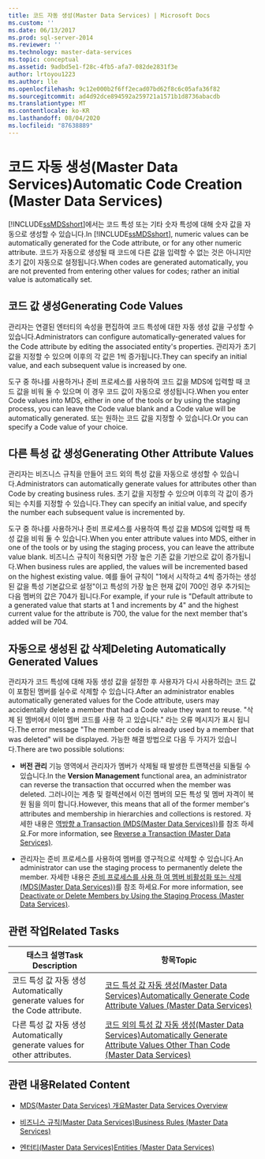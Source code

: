 ```yaml
---
title: 코드 자동 생성(Master Data Services) | Microsoft Docs
ms.custom: ''
ms.date: 06/13/2017
ms.prod: sql-server-2014
ms.reviewer: ''
ms.technology: master-data-services
ms.topic: conceptual
ms.assetid: 9adbd5e1-f28c-4fb5-afa7-082de2831f3e
author: lrtoyou1223
ms.author: lle
ms.openlocfilehash: 9c12e000b2f6ff2ecad07bd62f8c6c05afa36f82
ms.sourcegitcommit: ad4d92dce894592a259721a1571b1d8736abacdb
ms.translationtype: MT
ms.contentlocale: ko-KR
ms.lasthandoff: 08/04/2020
ms.locfileid: "87638889"
---
```

# <a name="automatic-code-creation-master-data-services"></a><span data-ttu-id="e536a-102">코드 자동 생성(Master Data Services)</span><span class="sxs-lookup"><span data-stu-id="e536a-102">Automatic Code Creation (Master Data Services)</span></span>
  <span data-ttu-id="e536a-103">[!INCLUDE[ssMDSshort](../includes/ssmdsshort-md.md)]에서는 코드 특성 또는 기타 숫자 특성에 대해 숫자 값을 자동으로 생성할 수 있습니다.</span><span class="sxs-lookup"><span data-stu-id="e536a-103">In [!INCLUDE[ssMDSshort](../includes/ssmdsshort-md.md)], numeric values can be automatically generated for the Code attribute, or for any other numeric attribute.</span></span> <span data-ttu-id="e536a-104">코드가 자동으로 생성될 때 코드에 다른 값을 입력할 수 없는 것은 아니지만 초기 값이 자동으로 설정됩니다.</span><span class="sxs-lookup"><span data-stu-id="e536a-104">When codes are generated automatically, you are not prevented from entering other values for codes; rather an initial value is automatically set.</span></span>  
  
## <a name="generating-code-values"></a><span data-ttu-id="e536a-105">코드 값 생성</span><span class="sxs-lookup"><span data-stu-id="e536a-105">Generating Code Values</span></span>  
 <span data-ttu-id="e536a-106">관리자는 연결된 엔터티의 속성을 편집하여 코드 특성에 대한 자동 생성 값을 구성할 수 있습니다.</span><span class="sxs-lookup"><span data-stu-id="e536a-106">Administrators can configure automatically-generated values for the Code attribute by editing the associated entity's properties.</span></span> <span data-ttu-id="e536a-107">관리자가 초기 값을 지정할 수 있으며 이후의 각 값은 1씩 증가됩니다.</span><span class="sxs-lookup"><span data-stu-id="e536a-107">They can specify an initial value, and each subsequent value is increased by one.</span></span>  
  
 <span data-ttu-id="e536a-108">도구 중 하나를 사용하거나 준비 프로세스를 사용하여 코드 값을 MDS에 입력할 때 코드 값을 비워 둘 수 있으며 이 경우 코드 값이 자동으로 생성됩니다.</span><span class="sxs-lookup"><span data-stu-id="e536a-108">When you enter Code values into MDS, either in one of the tools or by using the staging process, you can leave the Code value blank and a Code value will be automatically generated.</span></span> <span data-ttu-id="e536a-109">또는 원하는 코드 값을 지정할 수 있습니다.</span><span class="sxs-lookup"><span data-stu-id="e536a-109">Or you can specify a Code value of your choice.</span></span>  
  
## <a name="generating-other-attribute-values"></a><span data-ttu-id="e536a-110">다른 특성 값 생성</span><span class="sxs-lookup"><span data-stu-id="e536a-110">Generating Other Attribute Values</span></span>  
 <span data-ttu-id="e536a-111">관리자는 비즈니스 규칙을 만들어 코드 외의 특성 값을 자동으로 생성할 수 있습니다.</span><span class="sxs-lookup"><span data-stu-id="e536a-111">Administrators can automatically generate values for attributes other than Code by creating business rules.</span></span> <span data-ttu-id="e536a-112">초기 값을 지정할 수 있으며 이후의 각 값이 증가되는 수치를 지정할 수 있습니다.</span><span class="sxs-lookup"><span data-stu-id="e536a-112">They can specify an initial value, and specify the number each subsequent value is incremented by.</span></span>  
  
 <span data-ttu-id="e536a-113">도구 중 하나를 사용하거나 준비 프로세스를 사용하여 특성 값을 MDS에 입력할 때 특성 값을 비워 둘 수 있습니다.</span><span class="sxs-lookup"><span data-stu-id="e536a-113">When you enter attribute values into MDS, either in one of the tools or by using the staging process, you can leave the attribute value blank.</span></span> <span data-ttu-id="e536a-114">비즈니스 규칙이 적용되면 가장 높은 기존 값을 기반으로 값이 증가됩니다.</span><span class="sxs-lookup"><span data-stu-id="e536a-114">When business rules are applied, the values will be incremented based on the highest existing value.</span></span> <span data-ttu-id="e536a-115">예를 들어 규칙이 "1에서 시작하고 4씩 증가하는 생성된 값을 특성 기본값으로 설정"이고 특성의 가장 높은 현재 값이 700인 경우 추가되는 다음 멤버의 값은 704가 됩니다.</span><span class="sxs-lookup"><span data-stu-id="e536a-115">For example, if your rule is "Default attribute to a generated value that starts at 1 and increments by 4" and the highest current value for the attribute is 700, the value for the next member that's added will be 704.</span></span>  
  
## <a name="deleting-automatically-generated-values"></a><span data-ttu-id="e536a-116">자동으로 생성된 값 삭제</span><span class="sxs-lookup"><span data-stu-id="e536a-116">Deleting Automatically Generated Values</span></span>  
 <span data-ttu-id="e536a-117">관리자가 코드 특성에 대해 자동 생성 값을 설정한 후 사용자가 다시 사용하려는 코드 값이 포함된 멤버를 실수로 삭제할 수 있습니다.</span><span class="sxs-lookup"><span data-stu-id="e536a-117">After an administrator enables automatically generated values for the Code attribute, users may accidentally delete a member that had a Code value they want to reuse.</span></span> <span data-ttu-id="e536a-118">"삭제 된 멤버에서 이미 멤버 코드를 사용 하 고 있습니다." 라는 오류 메시지가 표시 됩니다.</span><span class="sxs-lookup"><span data-stu-id="e536a-118">The error message "The member code is already used by a member that was deleted" will be displayed.</span></span> <span data-ttu-id="e536a-119">가능한 해결 방법으로 다음 두 가지가 있습니다.</span><span class="sxs-lookup"><span data-stu-id="e536a-119">There are two possible solutions:</span></span>  
  
-   <span data-ttu-id="e536a-120">**버전 관리** 기능 영역에서 관리자가 멤버가 삭제될 때 발생한 트랜잭션을 되돌릴 수 있습니다.</span><span class="sxs-lookup"><span data-stu-id="e536a-120">In the **Version Management** functional area, an administrator can reverse the transaction that occurred when the member was deleted.</span></span> <span data-ttu-id="e536a-121">그러나이는 계층 및 컬렉션에서 이전 멤버의 모든 특성 및 멤버 자격이 복원 됨을 의미 합니다.</span><span class="sxs-lookup"><span data-stu-id="e536a-121">However, this means that all of the former member's attributes and membership in hierarchies and collections is restored.</span></span> <span data-ttu-id="e536a-122">자세한 내용은 [역방향 a Transaction &#40;MDS(Master Data Services)&#41;](reverse-a-transaction-master-data-services.md)를 참조 하세요.</span><span class="sxs-lookup"><span data-stu-id="e536a-122">For more information, see [Reverse a Transaction &#40;Master Data Services&#41;](reverse-a-transaction-master-data-services.md).</span></span>  
  
-   <span data-ttu-id="e536a-123">관리자는 준비 프로세스를 사용하여 멤버를 영구적으로 삭제할 수 있습니다.</span><span class="sxs-lookup"><span data-stu-id="e536a-123">An administrator can use the staging process to permanently delete the member.</span></span> <span data-ttu-id="e536a-124">자세한 내용은 [준비 프로세스를 사용 하 여 멤버 비활성화 또는 삭제 &#40;MDS(Master Data Services)&#41;](add-update-and-delete-data-master-data-services.md)를 참조 하세요.</span><span class="sxs-lookup"><span data-stu-id="e536a-124">For more information, see [Deactivate or Delete Members by Using the Staging Process &#40;Master Data Services&#41;](add-update-and-delete-data-master-data-services.md).</span></span>  
  
## <a name="related-tasks"></a><span data-ttu-id="e536a-125">관련 작업</span><span class="sxs-lookup"><span data-stu-id="e536a-125">Related Tasks</span></span>  
  
|<span data-ttu-id="e536a-126">태스크 설명</span><span class="sxs-lookup"><span data-stu-id="e536a-126">Task Description</span></span>|<span data-ttu-id="e536a-127">항목</span><span class="sxs-lookup"><span data-stu-id="e536a-127">Topic</span></span>|  
|----------------------|-----------|  
|<span data-ttu-id="e536a-128">코드 특성 값 자동 생성</span><span class="sxs-lookup"><span data-stu-id="e536a-128">Automatically generate values for the Code attribute.</span></span>|[<span data-ttu-id="e536a-129">코드 특성 값 자동 생성&#40;Master Data Services&#41;</span><span class="sxs-lookup"><span data-stu-id="e536a-129">Automatically Generate Code Attribute Values &#40;Master Data Services&#41;</span></span>](../../2014/master-data-services/automatically-generate-code-attribute-values-master-data-services.md)|  
|<span data-ttu-id="e536a-130">다른 특성 값 자동 생성</span><span class="sxs-lookup"><span data-stu-id="e536a-130">Automatically generate values for other attributes.</span></span>|[<span data-ttu-id="e536a-131">코드 외의 특성 값 자동 생성&#40;Master Data Services&#41;</span><span class="sxs-lookup"><span data-stu-id="e536a-131">Automatically Generate Attribute Values Other Than Code &#40;Master Data Services&#41;</span></span>](../../2014/master-data-services/automatically-generate-attribute-values-other-than-code-master-data-services.md)|  
  
## <a name="related-content"></a><span data-ttu-id="e536a-132">관련 내용</span><span class="sxs-lookup"><span data-stu-id="e536a-132">Related Content</span></span>  
  
-   [<span data-ttu-id="e536a-133">MDS(Master Data Services) 개요</span><span class="sxs-lookup"><span data-stu-id="e536a-133">Master Data Services Overview</span></span>](master-data-services-overview-mds.md)  
  
-   [<span data-ttu-id="e536a-134">비즈니스 규칙&#40;Master Data Services&#41;</span><span class="sxs-lookup"><span data-stu-id="e536a-134">Business Rules &#40;Master Data Services&#41;</span></span>](../../2014/master-data-services/business-rules-master-data-services.md)  
  
-   [<span data-ttu-id="e536a-135">엔터티&#40;Master Data Services&#41;</span><span class="sxs-lookup"><span data-stu-id="e536a-135">Entities &#40;Master Data Services&#41;</span></span>](../../2014/master-data-services/entities-master-data-services.md)  
  
  
